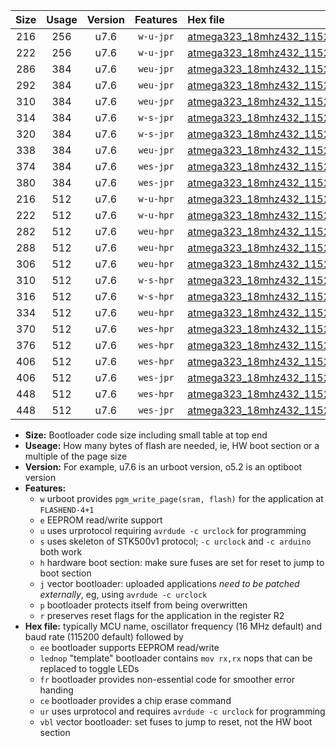 |Size|Usage|Version|Features|Hex file|
|:-:|:-:|:-:|:-:|:--|
|216|256|u7.6|`w-u-jpr`|[atmega323_18mhz432_115200bps_ur_vbl.hex](https://raw.githubusercontent.com/stefanrueger/urboot/main/atmega323_18mhz432_115200bps_ur_vbl.hex)|
|222|256|u7.6|`w-u-jpr`|[atmega323_18mhz432_115200bps_lednop_ur_vbl.hex](https://raw.githubusercontent.com/stefanrueger/urboot/main/atmega323_18mhz432_115200bps_lednop_ur_vbl.hex)|
|286|384|u7.6|`weu-jpr`|[atmega323_18mhz432_115200bps_ee_ur_vbl.hex](https://raw.githubusercontent.com/stefanrueger/urboot/main/atmega323_18mhz432_115200bps_ee_ur_vbl.hex)|
|292|384|u7.6|`weu-jpr`|[atmega323_18mhz432_115200bps_ee_lednop_ur_vbl.hex](https://raw.githubusercontent.com/stefanrueger/urboot/main/atmega323_18mhz432_115200bps_ee_lednop_ur_vbl.hex)|
|310|384|u7.6|`weu-jpr`|[atmega323_18mhz432_115200bps_ee_lednop_fr_ur_vbl.hex](https://raw.githubusercontent.com/stefanrueger/urboot/main/atmega323_18mhz432_115200bps_ee_lednop_fr_ur_vbl.hex)|
|314|384|u7.6|`w-s-jpr`|[atmega323_18mhz432_115200bps_vbl.hex](https://raw.githubusercontent.com/stefanrueger/urboot/main/atmega323_18mhz432_115200bps_vbl.hex)|
|320|384|u7.6|`w-s-jpr`|[atmega323_18mhz432_115200bps_lednop_vbl.hex](https://raw.githubusercontent.com/stefanrueger/urboot/main/atmega323_18mhz432_115200bps_lednop_vbl.hex)|
|338|384|u7.6|`weu-jpr`|[atmega323_18mhz432_115200bps_ee_lednop_fr_ce_ur_vbl.hex](https://raw.githubusercontent.com/stefanrueger/urboot/main/atmega323_18mhz432_115200bps_ee_lednop_fr_ce_ur_vbl.hex)|
|374|384|u7.6|`wes-jpr`|[atmega323_18mhz432_115200bps_ee_vbl.hex](https://raw.githubusercontent.com/stefanrueger/urboot/main/atmega323_18mhz432_115200bps_ee_vbl.hex)|
|380|384|u7.6|`wes-jpr`|[atmega323_18mhz432_115200bps_ee_lednop_vbl.hex](https://raw.githubusercontent.com/stefanrueger/urboot/main/atmega323_18mhz432_115200bps_ee_lednop_vbl.hex)|
|216|512|u7.6|`w-u-hpr`|[atmega323_18mhz432_115200bps_ur.hex](https://raw.githubusercontent.com/stefanrueger/urboot/main/atmega323_18mhz432_115200bps_ur.hex)|
|222|512|u7.6|`w-u-hpr`|[atmega323_18mhz432_115200bps_lednop_ur.hex](https://raw.githubusercontent.com/stefanrueger/urboot/main/atmega323_18mhz432_115200bps_lednop_ur.hex)|
|282|512|u7.6|`weu-hpr`|[atmega323_18mhz432_115200bps_ee_ur.hex](https://raw.githubusercontent.com/stefanrueger/urboot/main/atmega323_18mhz432_115200bps_ee_ur.hex)|
|288|512|u7.6|`weu-hpr`|[atmega323_18mhz432_115200bps_ee_lednop_ur.hex](https://raw.githubusercontent.com/stefanrueger/urboot/main/atmega323_18mhz432_115200bps_ee_lednop_ur.hex)|
|306|512|u7.6|`weu-hpr`|[atmega323_18mhz432_115200bps_ee_lednop_fr_ur.hex](https://raw.githubusercontent.com/stefanrueger/urboot/main/atmega323_18mhz432_115200bps_ee_lednop_fr_ur.hex)|
|310|512|u7.6|`w-s-hpr`|[atmega323_18mhz432_115200bps.hex](https://raw.githubusercontent.com/stefanrueger/urboot/main/atmega323_18mhz432_115200bps.hex)|
|316|512|u7.6|`w-s-hpr`|[atmega323_18mhz432_115200bps_lednop.hex](https://raw.githubusercontent.com/stefanrueger/urboot/main/atmega323_18mhz432_115200bps_lednop.hex)|
|334|512|u7.6|`weu-hpr`|[atmega323_18mhz432_115200bps_ee_lednop_fr_ce_ur.hex](https://raw.githubusercontent.com/stefanrueger/urboot/main/atmega323_18mhz432_115200bps_ee_lednop_fr_ce_ur.hex)|
|370|512|u7.6|`wes-hpr`|[atmega323_18mhz432_115200bps_ee.hex](https://raw.githubusercontent.com/stefanrueger/urboot/main/atmega323_18mhz432_115200bps_ee.hex)|
|376|512|u7.6|`wes-hpr`|[atmega323_18mhz432_115200bps_ee_lednop.hex](https://raw.githubusercontent.com/stefanrueger/urboot/main/atmega323_18mhz432_115200bps_ee_lednop.hex)|
|406|512|u7.6|`wes-hpr`|[atmega323_18mhz432_115200bps_ee_lednop_fr.hex](https://raw.githubusercontent.com/stefanrueger/urboot/main/atmega323_18mhz432_115200bps_ee_lednop_fr.hex)|
|406|512|u7.6|`wes-jpr`|[atmega323_18mhz432_115200bps_ee_lednop_fr_vbl.hex](https://raw.githubusercontent.com/stefanrueger/urboot/main/atmega323_18mhz432_115200bps_ee_lednop_fr_vbl.hex)|
|448|512|u7.6|`wes-hpr`|[atmega323_18mhz432_115200bps_ee_lednop_fr_ce.hex](https://raw.githubusercontent.com/stefanrueger/urboot/main/atmega323_18mhz432_115200bps_ee_lednop_fr_ce.hex)|
|448|512|u7.6|`wes-jpr`|[atmega323_18mhz432_115200bps_ee_lednop_fr_ce_vbl.hex](https://raw.githubusercontent.com/stefanrueger/urboot/main/atmega323_18mhz432_115200bps_ee_lednop_fr_ce_vbl.hex)|

- **Size:** Bootloader code size including small table at top end
- **Useage:** How many bytes of flash are needed, ie, HW boot section or a multiple of the page size
- **Version:** For example, u7.6 is an urboot version, o5.2 is an optiboot version
- **Features:**
  + `w` urboot provides `pgm_write_page(sram, flash)` for the application at `FLASHEND-4+1`
  + `e` EEPROM read/write support
  + `u` uses urprotocol requiring `avrdude -c urclock` for programming
  + `s` uses skeleton of STK500v1 protocol; `-c urclock` and `-c arduino` both work
  + `h` hardware boot section: make sure fuses are set for reset to jump to boot section
  + `j` vector bootloader: uploaded applications *need to be patched externally*, eg, using `avrdude -c urclock`
  + `p` bootloader protects itself from being overwritten
  + `r` preserves reset flags for the application in the register R2
- **Hex file:** typically MCU name, oscillator frequency (16 MHz default) and baud rate (115200 default) followed by
  + `ee` bootloader supports EEPROM read/write
  + `lednop` "template" bootloader contains `mov rx,rx` nops that can be replaced to toggle LEDs
  + `fr` bootloader provides non-essential code for smoother error handing
  + `ce` bootloader provides a chip erase command
  + `ur` uses urprotocol and requires `avrdude -c urclock` for programming
  + `vbl` vector bootloader: set fuses to jump to reset, not the HW boot section
